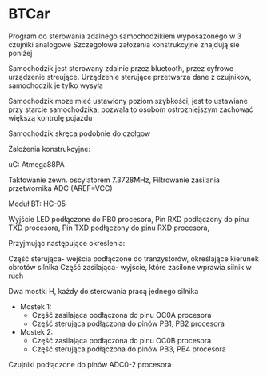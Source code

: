 # BTCar

Program do sterowania zdalnego samochodzikiem wyposazonego w 3 czujniki analogowe
Szczegołowe załozenia konstrukcyjne znajdują sie poniżej
 
Samochodzik jest sterowany zdalnie przez bluetooth, przez cyfrowe urządzenie streujące.
Urządzenie sterujące przetwarza dane z czujnikow, samochodzik je tylko wysyła
 
Samochodzik moze mieć ustawiony poziom szybkości, jest to ustawiane przy starcie samochodzika,
pozwala to osobom ostrozniejszym zachować większą kontrolę pojazdu
 
Samochodzik skręca podobnie do czołgow


Założenia konstrukcyjne:

uC: Atmega88PA

Taktowanie zewn. oscylatorem 7.3728MHz,
Filtrowanie zasilania przetwornika ADC (AREF=VCC)

Moduł BT: HC-05

Wyjście LED podłączone do PB0 procesora,
Pin RXD podłączony do pinu TXD procesora,
Pin TXD podłączony do pinu RXD procesora,

Przyjmując następujące określenia:

Część sterująca- wejścia podłączone do tranzystorów, określające kierunek obrotów silnika
Część zasilająca- wyjście, które zasilone wprawia silnik w ruch

Dwa mostki H, każdy do sterowania pracą jednego silnika
- Mostek 1:
	- Część zasilająca podłączona do pinu OC0A procesora
	- Część sterująca podłączona do pinów PB1, PB2 procesora
- Mostek 2:
	- Część zasilająca podłączona do pinu OC0B procesora
	- Część sterująca podłączona do pinów PB3, PB4 procesora

Czujniki podłączone do pinów ADC0-2 procesora
